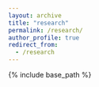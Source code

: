 ```yaml
---
layout: archive
title: "research"
permalink: /research/
author_profile: true
redirect_from:
  - /research
---
```


{% include base_path %}
